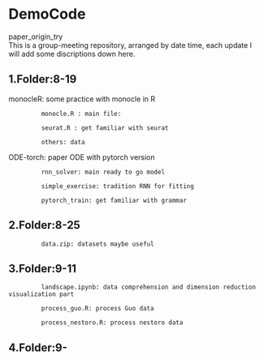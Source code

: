 # DemoCode
 paper_origin_try  
 This is a group-meeting repository, arranged by date time, each update I will add some discriptions down here.
 
 ## 1.Folder:8-19
 
   monocleR: some practice with monocle in R
             
             monocle.R : main file: 
             
             seurat.R : get familiar with seurat
             
             others: data 
             
   ODE-torch: paper ODE with pytorch version
              
             rnn_solver: main ready to go model
             
             simple_exercise: tradition RNN for fitting
             
             pytorch_train: get familiar with grammar
   
   
 ## 2.Folder:8-25  
 
             data.zip: datasets maybe useful  
   
   
 ## 3.Folder:9-11
 
             landscape.ipynb: data comprehension and dimension reduction visualization part  
   
             process_guo.R: process Guo data  
   
             process_nestoro.R: process nestoro data
             
       
 ## 4.Folder:9-
 
